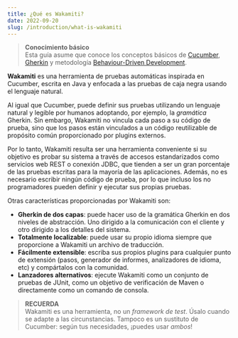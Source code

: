 ```yaml
---
title: ¿Qué es Wakamiti?
date: 2022-09-20
slug: /introduction/what-is-wakamiti
---
```


> **Conocimiento básico** <br />
> Esta guía asume que conoce los conceptos básicos de [Cucumber](https://cucumber.io/docs/guides/overview/), 
> [Gherkin](https://cucumber.io/docs/gherkin/) y metodología [Behaviour-Driven Development](https://cucumber.io/docs/bdd/).


**Wakamiti** es una herramienta de pruebas automáticas inspirada en Cucumber, escrita en Java y enfocada a las pruebas de 
caja negra usando el lenguaje natural.

Al igual que Cucumber, puede definir sus pruebas utilizando un lenguaje natural y legible por humanos adoptando, por 
ejemplo, la *gramática* Gherkin. Sin embargo, Wakamiti no vincula cada paso a su código de prueba, sino que los pasos 
están vinculados a un código reutilizable de propósito común proporcionado por plugins externos. 

Por lo tanto, Wakamiti resulta ser una herramienta conveniente si su objetivo es probar su sistema a través de accesos 
estandarizados como servicios web REST o conexión JDBC, que tienden a ser un gran porcentaje de las pruebas escritas 
para la mayoría de las aplicaciones. Además, no es necesario escribir ningún código de prueba, por lo que incluso los no 
programadores pueden definir y ejecutar sus propias pruebas.

Otras características proporcionadas por Wakamiti son:

- **Gherkin de dos capas**: puede hacer uso de la gramática Gherkin en dos niveles de abstracción. Uno dirigido a la 
comunicación con el cliente y otro dirigido a los detalles del sistema.
- **Totalmente localizable**: puede usar su propio idioma siempre que proporcione a Wakamiti un archivo de traducción.
- **Fácilmente extensible**: escriba sus propios plugins para cualquier punto de extensión (pasos, generador de informes, 
analizadores de idioma, etc) y compártalos con la comunidad.
- **Lanzadores alternativos**: ejecute Wakamiti como un conjunto de pruebas de JUnit, como un objetivo de verificación de 
Maven o directamente como un comando de consola.


> **RECUERDA** <br />
> Wakamiti es una herramienta, no un *framework de test*. Úsalo cuando se adapte a las circunstancias. Tampoco es un 
> sustituto de Cucumber: según tus necesidades, ¡puedes usar *ambos*! 
